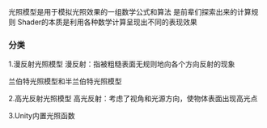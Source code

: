 光照模型是用于模拟光照效果的一组数学公式和算法
是前辈们探索出来的计算规则
Shader的本质是利用各种数学计算呈现出不同的表现效果
### 分类
1.漫反射光照模型
漫反射：指被粗糙表面无规则地向各个方向反射的现象

兰伯特光照模型和半兰伯特光照模型

2.高光反射光照模型
高光反射：考虑了视角和光源方向，使物体表面出现高光点

3.Unity内置光照函数



